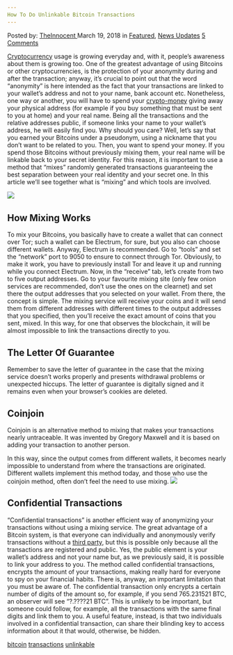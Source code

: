 ```yaml
---
How To Do Unlinkable Bitcoin Transactions
---
```

<article class="post-listing post-25093 post type-post status-publish format-standard has-post-thumbnail hentry 
 tag-bitcoin tag-transactions tag-unlinkable">
<div class="post-inner">
<span>Posted by: <a href="https://www.deepdotweb.com/author/theinnocent/" title="">TheInnocent </a></span>
<span>March 19, 2018</span>
<span>in <a href="https://www.deepdotweb.com/category/deepdot-news/" rel="category tag">Featured</a>, <a href="https://www.deepdotweb.com/category/news-updates/" rel="category tag">News Updates</a></span>
<span><a href="https://www.deepdotweb.com/2018/03/19/unlinkable-bitcoin-transactions/#comments">5 Comments</a></span>


<p><a href="https://www.deepdotweb.com/2018/03/04/cryptocurrency-news-roundup-march-4-2018/">Cryptocurrency</a> usage is growing everyday and, with it, people’s awareness about them is growing too. One of the greatest advantage of using Bitcoins or other cryptocurrencies, is the protection of your anonymity during and after the transaction; anyway, it’s crucial to point out that the word “anonymity” is here intended as the fact that your transactions are linked to your wallet’s address and not to your name, bank account etc. Nonetheless, one way or another, you will have to spend your <a href="https://www.deepdotweb.com/2017/12/28/best-ways-converting-bitcoin-physical-money/">crypto-money</a> giving away your physical address (for example if you buy something that must be sent to you at home) and your real name. Being all the transactions and the relative addresses public, if someone links your name to your wallet’s address, he will easily find you. Why should you care? Well, let’s say that you earned your Bitcoins under a pseudonym, using a nickname that you don’t want to be related to you. Then, you want to spend your money. If you spend those Bitcoins without previously mixing them, your real name will be linkable back to your secret identity. For this reason, it is important to use a method that “mixes” randomly generated transactions guaranteeing the best separation between your real identity and your secret one. In this article we’ll see together what is “mixing” and which tools are involved.</p>
<p><img class="wp-image-25096" src="/imgs/2018/03/word-image-3.png" srcset="/imgs/2018/03/word-image-3.png 827w, /imgs/2018/03/word-image-3-300x41.png 300w" sizes="(max-width: 827px) 100vw, 827px" /></p>
<h2>How Mixing Works</h2>
<p>To mix your Bitcoins, you basically have to create a wallet that can connect over Tor; such a wallet can be Electrum, for sure, but you also can choose different wallets. Anyway, Electrum is recommended. Go to “tools” and set the “network” port to 9050 to ensure to connect through Tor. Obviously, to make it work, you have to previously install Tor and leave it up and running while you connect Electrum. Now, in the “receive” tab, let’s create from two to five output addresses. Go to your favourite mixing site (only few onion services are recommended, don’t use the ones on the clearnet) and set there the output addresses that you selected on your wallet. From there, the concept is simple. The mixing service will receive your coins and it will send them from different addresses with different times to the output addresses that you specified, then you’ll receive the exact amount of coins that you sent, mixed. In this way, for one that observes the blockchain, it will be almost impossible to link the transactions directly to you.</p>
<h2>The Letter Of Guarantee</h2>
<p>Remember to save the letter of guarantee in the case that the mixing service doesn’t works properly and presents withdrawal problems or unexpected hiccups. The letter of guarantee is digitally signed and it remains even when your browser’s cookies are deleted.</p>
<h2>Coinjoin</h2>
<p>Coinjoin is an alternative method to mixing that makes your transactions nearly untraceable. It was invented by Gregory Maxwell and it is based on adding your transaction to another person.</p>
<p>In this way, since the output comes from different wallets, it becomes nearly impossible to understand from where the transactions are originated. Different wallets implement this method today, and those who use the coinjoin method, often don’t feel the need to use mixing. <img class="wp-image-25097" src="/imgs/2018/03/word-image-4.png" srcset="/imgs/2018/03/word-image-4.png 640w, /imgs/2018/03/word-image-4-300x117.png 300w" sizes="(max-width: 640px) 100vw, 640px" /></p>
<h2>Confidential Transactions</h2>
<p>“Confidential transactions” is another efficient way of anonymizing your transactions without using a mixing service. The great advantage of a Bitcoin system, is that everyone can individually and anonymously verify transactions without a <a href="https://www.deepdotweb.com/2017/05/02/belgian-government-waits-sell-confiscated-bitcoins-better-price/">third party</a>, but this is possible only because all the transactions are registered and public. Yes, the public element is your wallet’s address and not your name but, as we previously said, it is possible to link your address to you. The method called confidential transactions, encrypts the amount of your transactions, making really hard for everyone to spy on your financial habits. There is, anyway, an important limitation that you must be aware of. The confidential transaction only encrypts a certain number of digits of the amount so, for example, if you send 765.231521 BTC, an observer will see “?.????21 BTC”. This is unlikely to be important, but someone could follow, for example, all the transactions with the same final digits and link them to you. A useful feature, instead, is that two individuals involved in a confidential transaction, can share their blinding key to access information about it that would, otherwise, be hidden.</p>
</div>
<a href="https://www.deepdotweb.com/tag/bitcoin/" rel="tag">bitcoin</a> <a href="https://www.deepdotweb.com/tag/transactions/" rel="tag">transactions</a> <a href="https://www.deepdotweb.com/tag/unlinkable/" rel="tag">unlinkable</a></span> <span style="display:none" class="updated">2018-03-19<a href="https://www.deepdotweb.com/author/theinnocent/" title="Posts by TheInnocent" rel="author">TheInnocent</a></strong></div>
</div>
</article>

